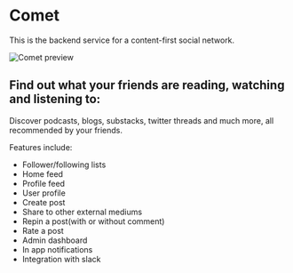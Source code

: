# Comet

This is the backend service for a content-first social network.


![Comet preview](./comet_preview)



## Find out what your friends are reading, watching and listening to:

Discover podcasts, blogs, substacks, twitter threads and much more, all recommended by your friends.

Features include:
- Follower/following lists
- Home feed
- Profile feed
- User profile
- Create post
- Share to other external mediums
- Repin a post(with or without comment)
- Rate a post
- Admin dashboard
- In app notifications
- Integration with slack
